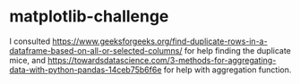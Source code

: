 # matplotlib-challenge

I consulted https://www.geeksforgeeks.org/find-duplicate-rows-in-a-dataframe-based-on-all-or-selected-columns/ for help finding the duplicate mice,
and https://towardsdatascience.com/3-methods-for-aggregating-data-with-python-pandas-14ceb75b6f6e for help with aggregation function.
